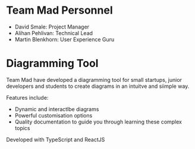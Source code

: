 # Team Mad Personnel

* David Smale: Project Manager
* Alihan Pehlivan: Technical Lead
* Martin Blenkhorn: User Experience Guru 


# Diagramming Tool

Team Mad have developed a diagramming tool for small startups, junior developers and students to create diagrams in an intuitve and siimple way. 

Features include:
* Dynamic and interactlbe diagrams
* Powerful customisation options
* Quality documentation to guide you through learning these complex topics


Developed with TypeScript and ReactJS

